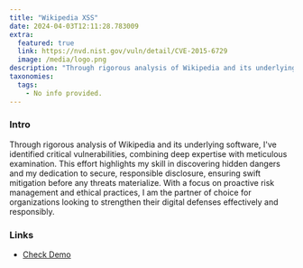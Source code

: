 ```yaml
---
title: "Wikipedia XSS"
date: 2024-04-03T12:11:28.783009
extra:
  featured: true
  link: https://nvd.nist.gov/vuln/detail/CVE-2015-6729
  image: /media/logo.png
description: "Through rigorous analysis of Wikipedia and its underlying software, I've identified critical vulnerabilities, combining deep expertise with meticulous examination. This effort highlights my skill in discovering hidden dangers and my dedication to secure, responsible disclosure, ensuring swift mitigation before any threats materialize. With a focus on proactive risk management and ethical practices, I am the partner of choice for organizations looking to strengthen their digital defenses effectively and responsibly."
taxonomies:
  tags:
    - No info provided.
---
```

### Intro

Through rigorous analysis of Wikipedia and its underlying software, I've identified critical vulnerabilities, combining deep expertise with meticulous examination. This effort highlights my skill in discovering hidden dangers and my dedication to secure, responsible disclosure, ensuring swift mitigation before any threats materialize. With a focus on proactive risk management and ethical practices, I am the partner of choice for organizations looking to strengthen their digital defenses effectively and responsibly.

### Links

- [Check Demo](https://nvd.nist.gov/vuln/detail/CVE-2015-6729)
